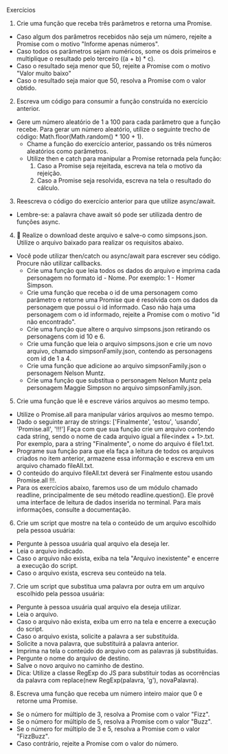 Exercícios

1. Crie uma função que receba três parâmetros e retorna uma Promise.
* Caso algum dos parâmetros recebidos não seja um número, rejeite a Promise com o motivo "Informe apenas números".
* Caso todos os parâmetros sejam numéricos, some os dois primeiros e multiplique o resultado pelo terceiro ((a + b) * c).
* Caso o resultado seja menor que 50, rejeite a Promise com o motivo "Valor muito baixo"
* Caso o resultado seja maior que 50, resolva a Promise com o valor obtido.
2. Escreva um código para consumir a função construída no exercício anterior.
  * Gere um número aleatório de 1 a 100 para cada parâmetro que a função recebe. Para gerar um número aleatório, utilize o seguinte trecho de código: Math.floor(Math.random() * 100 + 1).
    * Chame a função do exercício anterior, passando os três números aleatórios como parâmetros.
    * Utilize then e catch para manipular a Promise retornada pela função:
      1. Caso a Promise seja rejeitada, escreva na tela o motivo da rejeição.
      2. Caso a Promise seja resolvida, escreva na tela o resultado do cálculo.
3. Reescreva o código do exercício anterior para que utilize async/await.
  * Lembre-se: a palavra chave await só pode ser utilizada dentro de funções async.
4. 🚀 Realize o download deste arquivo e salve-o como simpsons.json. Utilize o arquivo baixado para realizar os requisitos abaixo.
  * Você pode utilizar then/catch ou async/await para escrever seu código. Procure não utilizar callbacks.
    * Crie uma função que leia todos os dados do arquivo e imprima cada personagem no formato id - Nome. Por exemplo: 1 - Homer Simpson.
    * Crie uma função que receba o id de uma personagem como parâmetro e retorne uma Promise que é resolvida com os dados da personagem que possui o id informado. Caso não haja uma personagem com o id informado, rejeite a Promise com o motivo "id não encontrado".
    * Crie uma função que altere o arquivo simpsons.json retirando os personagens com id 10 e 6.
    * Crie uma função que leia o arquivo simpsons.json e crie um novo arquivo, chamado simpsonFamily.json, contendo as personagens com id de 1 a 4.
    * Crie uma função que adicione ao arquivo simpsonFamily.json o personagem Nelson Muntz.
    * Crie uma função que substitua o personagem Nelson Muntz pela personagem Maggie Simpson no arquivo simpsonFamily.json.
5. Crie uma função que lê e escreve vários arquivos ao mesmo tempo.
  * Utilize o Promise.all para manipular vários arquivos ao mesmo tempo.
  * Dado o seguinte array de strings: ['Finalmente', 'estou', 'usando', 'Promise.all', '!!!'] Faça com que sua função crie um arquivo contendo cada string, sendo o nome de cada arquivo igual a file<index + 1>.txt. Por exemplo, para a string "Finalmente", o nome do arquivo é file1.txt.
  * Programe sua função para que ela faça a leitura de todos os arquivos criados no item anterior, armazene essa informação e escreva em um arquivo chamado fileAll.txt.
* O conteúdo do arquivo fileAll.txt deverá ser Finalmente estou usando Promise.all !!!.
* Para os exercícios abaixo, faremos uso de um módulo chamado readline, principalmente de seu método readline.question(). Ele provê uma interface de leitura de dados inserida no terminal. Para mais informações, consulte a documentação.
6. Crie um script que mostre na tela o conteúdo de um arquivo escolhido pela pessoa usuária:
  * Pergunte à pessoa usuária qual arquivo ela deseja ler.
  * Leia o arquivo indicado.
  * Caso o arquivo não exista, exiba na tela "Arquivo inexistente" e encerre a execução do script.
  * Caso o arquivo exista, escreva seu conteúdo na tela.
7. Crie um script que substitua uma palavra por outra em um arquivo escolhido pela pessoa usuária:
  * Pergunte à pessoa usuária qual arquivo ela deseja utilizar.
  * Leia o arquivo.
  * Caso o arquivo não exista, exiba um erro na tela e encerre a execução do script.
  * Caso o arquivo exista, solicite a palavra a ser substituída.
  * Solicite a nova palavra, que substituirá a palavra anterior.
  * Imprima na tela o conteúdo do arquivo com as palavras já substituídas.
  * Pergunte o nome do arquivo de destino.
  * Salve o novo arquivo no caminho de destino.
* Dica: Utilize a classe RegExp do JS para substituir todas as ocorrências da palavra com replace(new RegExp(palavra, 'g'), novaPalavra).
8. Escreva uma função que receba um número inteiro maior que 0 e retorne uma Promise.
  * Se o número for múltiplo de 3, resolva a Promise com o valor "Fizz".
  * Se o número for múltiplo de 5, resolva a Promise com o valor "Buzz".
  * Se o número for múltiplo de 3 e 5, resolva a Promise com o valor "FizzBuzz".
  * Caso contrário, rejeite a Promise com o valor do número.